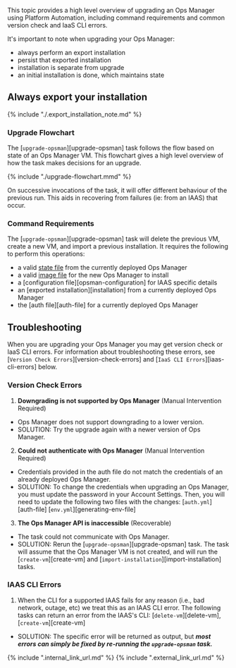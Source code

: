 

This topic provides a high level overview of upgrading an Ops Manager using Platform Automation, including command requirements and common version check and IaaS CLI errors.

It's important to note when upgrading your Ops Manager:

* always perform an export installation
* persist that exported installation
* installation is separate from upgrade
* an initial installation is done, which maintains state

## Always export your installation
{% include "./.export_installation_note.md" %}

### Upgrade Flowchart
The [`upgrade-opsman`][upgrade-opsman] task follows the flow based on state of an Ops Manager VM.
This flowchart gives a high level overview of how the task makes decisions for an upgrade.

{% include "./upgrade-flowchart.mmd" %}

On successive invocations of the task, it will offer different behaviour of the previous run.
This aids in recovering from failures (ie: from an IAAS) that occur.

### Command Requirements

The [`upgrade-opsman`][upgrade-opsman] task will delete the previous VM, create a new VM, and import
a previous installation. It requires the following to perform this operations:

* a valid [state file](reference/inputs-outputs.md#state) from the currently deployed Ops Manager
* a valid [image file](reference/inputs-outputs.md#opsman-image) for the new Ops Manager to install
* a [configuration file][opsman-configuration] for IAAS specific details
* an [exported installation][installation] from a currently deployed Ops Manager
* the [auth file][auth-file] for a currently deployed Ops Manager

## Troubleshooting
When you are upgrading your Ops Manager you may get version check or IaaS CLI errors. For information about troubleshooting these errors, see [`Version Check Errors`][version-check-errors] and [`IaaS CLI Errors`][iaas-cli-errors] below.

### Version Check Errors
1) <b>Downgrading is not supported by Ops Manager</b> (Manual Intervention Required)

* Ops Manager does not support downgrading to a lower version.
* SOLUTION: Try the upgrade again with a newer version of Ops Manager.

2) <b>Could not authenticate with Ops Manager</b> (Manual Intervention Required)

* Credentials provided in the auth file do not match the credentials of an already deployed Ops Manager.
* SOLUTION: To change the credentials when upgrading an Ops Manager, you must update the password in your
Account Settings. Then, you will need to update the following two files with the changes:
  [`auth.yml`][auth-file]
  [`env.yml`][generating-env-file]

3) <b>The Ops Manager API is inaccessible</b> (Recoverable)

* The task could not communicate with Ops Manager.
* SOLUTION: Rerun the [`upgrade-opsman`][upgrade-opsman] task. The task will assume that the Ops Manager VM is not
created, and will run the [`create-vm`][create-vm] and
[`import-installation`][import-installation] tasks.

### IAAS CLI Errors

1) When the CLI for a supported IAAS fails for any reason (i.e., bad network, outage, etc) we treat this as
an IAAS CLI error. The following tasks can return an error from the IAAS's CLI: [`delete-vm`][delete-vm], [`create-vm`][create-vm]

* SOLUTION: The specific error will be returned as output, but <i><b>most errors can simply be fixed by
re-running the `upgrade-opsman` task.</b></i>

{% include ".internal_link_url.md" %}
{% include ".external_link_url.md" %}
